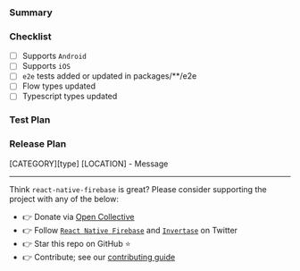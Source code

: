 <!-- Thanks for submitting a pull request! Please provide enough information so that others can review your pull request properly. -->
<!-- If this PR fixes an issue, type "Fixes #issueNumber" to automatically close the issue when the PR is merged. -->

### Summary

<!-- Explain the **motivation** for making this change e.g. what existing problem does the pull request solve? -->

### Checklist

- [ ] Supports `Android`
- [ ] Supports `iOS`
- [ ] `e2e` tests added or updated in packages/\*\*/e2e
- [ ] Flow types updated
- [ ] Typescript types updated

### Test Plan

<!-- Demonstrate the code is solid. -->
<!-- Example: The exact testing commands you ran and their final output (e.g. screenshot of test summary). -->
<!-- Example: Screenshots / videos if the pull request changes UI related code such as Notifications or Admob -->

### Release Plan

<!-- Help reviewers and the release process by writing your own release notes. See below for examples. -->

[CATEGORY][type] [LOCATION] - Message

<!--
  **INTERNAL tagged notes will not be included in the next version's release notes.**

    CATEGORY
  [----------]      TYPE
  [ TYPES    ] [-------------]       LOCATION
  [ JS       ] [ BREAKING    ] [------------------]
  [ GENERAL  ] [ BUGFIX      ] [ {FirebaseModule} ]
  [ INTERNAL ] [ ENHANCEMENT ] [ {Filename}       ]
  [ IOS      ] [ FEATURE     ] [ {Directory}      ]   |-----------|
  [ ANDROID  ] [ MINOR       ] [ {Framework}      ] - | {Message} |
  [----------] [-------------] [------------------]   |-----------|

 EXAMPLES:

 [IOS] [ANDROID] [BREAKING] [AUTHENTICATION] - Change a thing that breaks other things
 [ANDROID] [BUGFIX] [FIRESTORE] - Did a thing to fix a thing with a Firestore thing
 [JS] [BREAKING] - Remove a deprecated thing
 [TYPES] [ENHANCEMENT] [NOTIFICATIONS] - Update flow types for a thing in notifications
 [JS] [ENHANCEMENT] - Expose export of a internal thing utility for public usage
 [INTERNAL] [FEATURE] [./utils] - Added an internal util to make doing a thing easier
-->

---

Think `react-native-firebase` is great? Please consider supporting the project with any of the below:

- 👉 Donate via [Open Collective](https://opencollective.com/react-native-firebase/donate)
- 👉 Follow [`React Native Firebase`](https://twitter.com/rnfirebase) and [`Invertase`](https://twitter.com/invertaseio) on Twitter
- 👉 Star this repo on GitHub ⭐️
- 👉 Contribute; see our [contributing guide](/CONTRIBUTING.md)
